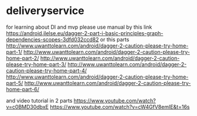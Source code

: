 # deliveryservice
for learning about DI and mvp please use manual by this link
https://android.jlelse.eu/dagger-2-part-i-basic-principles-graph-dependencies-scopes-3dfd032ccd82
or this parts
http://www.uwanttolearn.com/android/dagger-2-caution-please-try-home-part-1/
http://www.uwanttolearn.com/android/dagger-2-caution-please-try-home-part-2/
http://www.uwanttolearn.com/android/dagger-2-caution-please-try-home-part-3/
http://www.uwanttolearn.com/android/dagger-2-caution-please-try-home-part-4/
http://www.uwanttolearn.com/android/dagger-2-caution-please-try-home-part-5/
http://www.uwanttolearn.com/android/dagger-2-caution-please-try-home-part-6/

and video tutorial in 2 parts
https://www.youtube.com/watch?v=c0BMD30dbxE
https://www.youtube.com/watch?v=cW4GfV8emIE&t=16s


